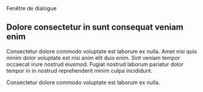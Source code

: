 <m-dialog>
    <m-button slot="trigger">Fenêtre de dialogue</m-button>
    <h2 slot="header">Dolore consectetur in sunt consequat veniam enim</h2>
    <p>Consectetur dolore commodo voluptate est laborum ex nulla. Amet nisi quis minim dolor voluptate est nisi anim
        elit duis enim. Sint veniam tempor occaecat irure nostrud eiusmod. Fugiat nostrud laborum pariatur dolor
        tempor in in nostrud reprehenderit minim culpa incididunt.</p>
    <span slot="footer">Consectetur dolore commodo voluptate est laborum ex nulla.</span>
</m-dialog>